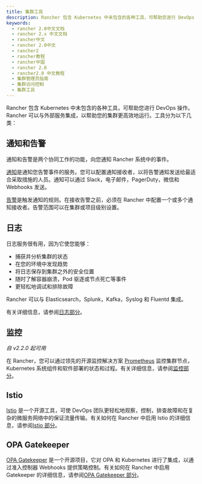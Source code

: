 ```yaml
---
title: 集群工具
description: Rancher 包含 Kubernetes 中未包含的各种工具，可帮助您进行 DevOps 操作。Rancher 可以与外部服务集成，以帮助您的集群更高效地运行。工具分为以下几类：通知和告警、日志、监控、Istio、OPA Gatekeeper。
keywords:
  - rancher 2.0中文文档
  - rancher 2.x 中文文档
  - rancher中文
  - rancher 2.0中文
  - rancher2
  - rancher教程
  - rancher中国
  - rancher 2.0
  - rancher2.0 中文教程
  - 集群管理员指南
  - 集群访问控制
  - 集群工具
---
```


Rancher 包含 Kubernetes 中未包含的各种工具，可帮助您进行 DevOps 操作。Rancher 可以与外部服务集成，以帮助您的集群更高效地运行。工具分为以下几类：

## 通知和告警

通知和告警是两个协同工作的功能，向您通知 Rancher 系统中的事件。

[通知](/docs/cluster-admin/tools/notifiers/_index)是通知您告警事件的服务。您可以配置通知接收者，以将告警通知发送给最适合采取措施的人员。通知可以通过 Slack，电子邮件，PagerDuty，微信和 Webhooks 发送。

[告警](/docs/cluster-admin/tools/alerts/_index)是触发通知的规则。在接收告警之前，必须在 Rancher 中配置一个或多个通知接收者。告警范围可以在集群或项目级别设置。

## 日志

日志服务很有用，因为它使您能够：

- 捕获并分析集群的状态
- 在您的环境中发现趋势
- 将日志保存到集群之外的安全位置
- 随时了解容器崩溃，Pod 驱逐或节点死亡等事件
- 更轻松地调试和排除故障

Rancher 可以与 Elasticsearch，Splunk，Kafka，Syslog 和 Fluentd 集成。

有关详细信息，请参阅[日志部分](/docs/cluster-admin/tools/logging/_index)。

## 监控

_自 v2.2.0 起可用_

在 Rancher，您可以通过领先的开源监控解决方案 [Prometheus](https://prometheus.io/) 监控集群节点，Kubernetes 系统组件和软件部署的状态和过程。有关详细信息，请参阅[监控部分](/docs/cluster-admin/tools/monitoring/_index)。

## Istio

[Istio](https://istio.io/) 是一个开源工具，可使 DevOps 团队更轻松地观察，控制，排查故障和在复杂的微服务网络中的保证流量传输。有关如何在 Rancher 中启用 Istio 的详细信息，请参阅[Istio 部分](/docs/cluster-admin/tools/istio/_index)。

## OPA Gatekeeper

[OPA Gatekeeper](https://github.com/open-policy-agent/gatekeeper) 是一个开源项目，它对 OPA 和 Kubernetes 进行了集成，以通过准入控制器 Webhooks 提供策略控制。有关如何在 Rancher 中启用 Gatekeeper 的详细信息，请参阅[OPA Gatekeeper 部分](/docs/cluster-admin/tools/_index/)。
